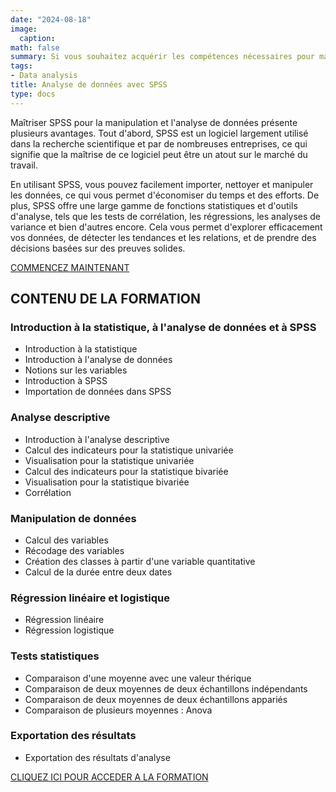```yaml
---
date: "2024-08-18"
image:
  caption: 
math: false
summary: Si vous souhaitez acquérir les compétences nécessaires pour manipuler et analyser des données avec ce puissant logiciel, vous êtes au bon endroit !
tags:
- Data analysis
title: Analyse de données avec SPSS
type: docs
---
```


Maîtriser SPSS pour la manipulation et l'analyse de données présente plusieurs avantages. Tout d'abord, SPSS est un logiciel largement utilisé dans la recherche scientifique et par de nombreuses entreprises, ce qui signifie que la maîtrise de ce logiciel peut être un atout sur le marché du travail.

En utilisant SPSS, vous pouvez facilement importer, nettoyer et manipuler les données, ce qui vous permet d'économiser du temps et des efforts. De plus, SPSS offre une large gamme de fonctions statistiques et d'outils d'analyse, tels que les tests de corrélation, les régressions, les analyses de variance et bien d'autres encore. Cela vous permet d'explorer efficacement vos données, de détecter les tendances et les relations, et de prendre des décisions basées sur des preuves solides.

[COMMENCEZ MAINTENANT](https://www.fdtk.org/pp-analyse-de-donnees-spss)

## CONTENU DE LA FORMATION

### Introduction à la statistique, à l'analyse de données et à SPSS

- Introduction à la statistique
- Introduction à l'analyse de données
- Notions sur les variables
- Introduction à SPSS
- Importation de données dans SPSS

### Analyse descriptive

- Introduction à l'analyse descriptive
- Calcul des indicateurs pour la statistique univariée
- Visualisation pour la statistique univariée
- Calcul des indicateurs pour la statistique bivariée
- Visualisation pour la statistique bivariée
- Corrélation

### Manipulation de données

- Calcul des variables
- Récodage des variables
- Création des classes à partir d'une variable quantitative
- Calcul de la durée entre deux dates

### Régression linéaire et logistique

- Régression linéaire
- Régression logistique

### Tests statistiques

- Comparaison d'une moyenne avec une valeur thérique
- Comparaison de deux moyennes de deux échantillons indépendants
- Comparaison de deux moyennes de deux échantillons appariés
- Comparaison de plusieurs moyennes : Anova

### Exportation des résultats

- Exportation des résultats d'analyse

[CLIQUEZ ICI POUR ACCEDER A LA FORMATION](https://www.fdtk.org/pp-analyse-de-donnees-spss)